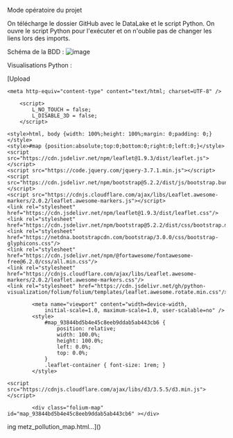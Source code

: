 Mode opératoire du projet 

On télécharge le dossier GitHub avec le DataLake et le script Python. 
On ouvre le script Python pour l'exécuter et on n'oublie pas de changer les liens lors des imports. 


Schéma de la BDD : 
![image](https://github.com/user-attachments/assets/1cd46d06-9a9d-4e9f-a536-66b412838319)

Visualisations Python :

[Upload<!DOCTYPE html>
<html>
<head>
    
    <meta http-equiv="content-type" content="text/html; charset=UTF-8" />
    
        <script>
            L_NO_TOUCH = false;
            L_DISABLE_3D = false;
        </script>
    
    <style>html, body {width: 100%;height: 100%;margin: 0;padding: 0;}</style>
    <style>#map {position:absolute;top:0;bottom:0;right:0;left:0;}</style>
    <script src="https://cdn.jsdelivr.net/npm/leaflet@1.9.3/dist/leaflet.js"></script>
    <script src="https://code.jquery.com/jquery-3.7.1.min.js"></script>
    <script src="https://cdn.jsdelivr.net/npm/bootstrap@5.2.2/dist/js/bootstrap.bundle.min.js"></script>
    <script src="https://cdnjs.cloudflare.com/ajax/libs/Leaflet.awesome-markers/2.0.2/leaflet.awesome-markers.js"></script>
    <link rel="stylesheet" href="https://cdn.jsdelivr.net/npm/leaflet@1.9.3/dist/leaflet.css"/>
    <link rel="stylesheet" href="https://cdn.jsdelivr.net/npm/bootstrap@5.2.2/dist/css/bootstrap.min.css"/>
    <link rel="stylesheet" href="https://netdna.bootstrapcdn.com/bootstrap/3.0.0/css/bootstrap-glyphicons.css"/>
    <link rel="stylesheet" href="https://cdn.jsdelivr.net/npm/@fortawesome/fontawesome-free@6.2.0/css/all.min.css"/>
    <link rel="stylesheet" href="https://cdnjs.cloudflare.com/ajax/libs/Leaflet.awesome-markers/2.0.2/leaflet.awesome-markers.css"/>
    <link rel="stylesheet" href="https://cdn.jsdelivr.net/gh/python-visualization/folium/folium/templates/leaflet.awesome.rotate.min.css"/>
    
            <meta name="viewport" content="width=device-width,
                initial-scale=1.0, maximum-scale=1.0, user-scalable=no" />
            <style>
                #map_93844bd5b4e45c8eeb9ddab5ab443cb6 {
                    position: relative;
                    width: 100.0%;
                    height: 100.0%;
                    left: 0.0%;
                    top: 0.0%;
                }
                .leaflet-container { font-size: 1rem; }
            </style>
        
    <script src="https://cdnjs.cloudflare.com/ajax/libs/d3/3.5.5/d3.min.js"></script>
</head>
<body>
    
    
            <div class="folium-map" id="map_93844bd5b4e45c8eeb9ddab5ab443cb6" ></div>
        
</body>
<script>
    
    
            var map_93844bd5b4e45c8eeb9ddab5ab443cb6 = L.map(
                "map_93844bd5b4e45c8eeb9ddab5ab443cb6",
                {
                    center: [49.119, 6.176],
                    crs: L.CRS.EPSG3857,
                    zoom: 12,
                    zoomControl: true,
                    preferCanvas: false,
                }
            );

            

        
    
            var tile_layer_1a5ad00f4c37658cd4cb83ddb781640a = L.tileLayer(
                "https://tile.openstreetmap.org/{z}/{x}/{y}.png",
                {"attribution": "\u0026copy; \u003ca href=\"https://www.openstreetmap.org/copyright\"\u003eOpenStreetMap\u003c/a\u003e contributors", "detectRetina": false, "maxNativeZoom": 19, "maxZoom": 19, "minZoom": 0, "noWrap": false, "opacity": 1, "subdomains": "abc", "tms": false}
            );
        
    
            tile_layer_1a5ad00f4c37658cd4cb83ddb781640a.addTo(map_93844bd5b4e45c8eeb9ddab5ab443cb6);
        
    
            var circle_marker_2c1320d8f9e050a52eefe887b1c5ea79 = L.circleMarker(
                [49.1102830002213, 6.223336000400217],
                {"bubblingMouseEvents": true, "color": "#026c39", "dashArray": null, "dashOffset": null, "fill": true, "fillColor": "#026c39", "fillOpacity": 0.7, "fillRule": "evenodd", "lineCap": "round", "lineJoin": "round", "opacity": 1.0, "radius": 10, "stroke": true, "weight": 3}
            ).addTo(map_93844bd5b4e45c8eeb9ddab5ab443cb6);
        
    
        var popup_26a40ecc09e507061e2fd7765091d2d9 = L.popup({"maxWidth": 300});

        
            
                var html_c6dfa7acf6d0e5b901ea97cd6e301fdc = $(`<div id="html_c6dfa7acf6d0e5b901ea97cd6e301fdc" style="width: 100.0%; height: 100.0%;">     <b>Pollutant:</b> NO<br>     <b>Value:</b> 1.8 µg/m³<br>     <b>Last Updated:</b> 2024-03-11 09:00:00+00:00     </div>`)[0];
                popup_26a40ecc09e507061e2fd7765091d2d9.setContent(html_c6dfa7acf6d0e5b901ea97cd6e301fdc);
            
        

        circle_marker_2c1320d8f9e050a52eefe887b1c5ea79.bindPopup(popup_26a40ecc09e507061e2fd7765091d2d9)
        ;

        
    
    
            var circle_marker_63ffdab7589e4c83f739238b3669fd9e = L.circleMarker(
                [49.1102830002213, 6.223336000400217],
                {"bubblingMouseEvents": true, "color": "#08773f", "dashArray": null, "dashOffset": null, "fill": true, "fillColor": "#08773f", "fillOpacity": 0.7, "fillRule": "evenodd", "lineCap": "round", "lineJoin": "round", "opacity": 1.0, "radius": 10, "stroke": true, "weight": 3}
            ).addTo(map_93844bd5b4e45c8eeb9ddab5ab443cb6);
        
    
        var popup_199d77151462ed0367df32d3ddb5821b = L.popup({"maxWidth": 300});

        
            
                var html_2a3356247c1402d19088cb1bff42b734 = $(`<div id="html_2a3356247c1402d19088cb1bff42b734" style="width: 100.0%; height: 100.0%;">     <b>Pollutant:</b> NO2<br>     <b>Value:</b> 7.0 µg/m³<br>     <b>Last Updated:</b> 2024-12-18 15:00:00+00:00     </div>`)[0];
                popup_199d77151462ed0367df32d3ddb5821b.setContent(html_2a3356247c1402d19088cb1bff42b734);
            
        

        circle_marker_63ffdab7589e4c83f739238b3669fd9e.bindPopup(popup_199d77151462ed0367df32d3ddb5821b)
        ;

        
    
    
            var circle_marker_ec192a5d6ccb6a7af4f07dab38906093 = L.circleMarker(
                [49.1102830002213, 6.223336000400217],
                {"bubblingMouseEvents": true, "color": "#0e8245", "dashArray": null, "dashOffset": null, "fill": true, "fillColor": "#0e8245", "fillOpacity": 0.7, "fillRule": "evenodd", "lineCap": "round", "lineJoin": "round", "opacity": 1.0, "radius": 10, "stroke": true, "weight": 3}
            ).addTo(map_93844bd5b4e45c8eeb9ddab5ab443cb6);
        
    
        var popup_9e6f5071d74fe303d460fd015a8fd947 = L.popup({"maxWidth": 300});

        
            
                var html_df654c495a03ece1a096cd379c9c0a90 = $(`<div id="html_df654c495a03ece1a096cd379c9c0a90" style="width: 100.0%; height: 100.0%;">     <b>Pollutant:</b> PM10<br>     <b>Value:</b> 12.7 µg/m³<br>     <b>Last Updated:</b> 2024-12-17 22:00:00+00:00     </div>`)[0];
                popup_9e6f5071d74fe303d460fd015a8fd947.setContent(html_df654c495a03ece1a096cd379c9c0a90);
            
        

        circle_marker_ec192a5d6ccb6a7af4f07dab38906093.bindPopup(popup_9e6f5071d74fe303d460fd015a8fd947)
        ;

        
    
    
            var circle_marker_0e7146b494a77eeadf3376e8d704649f = L.circleMarker(
                [49.1102830002213, 6.223336000400217],
                {"bubblingMouseEvents": true, "color": "#016a38", "dashArray": null, "dashOffset": null, "fill": true, "fillColor": "#016a38", "fillOpacity": 0.7, "fillRule": "evenodd", "lineCap": "round", "lineJoin": "round", "opacity": 1.0, "radius": 10, "stroke": true, "weight": 3}
            ).addTo(map_93844bd5b4e45c8eeb9ddab5ab443cb6);
        
    
        var popup_46736ad1c90067bdf1fa782171911959 = L.popup({"maxWidth": 300});

        
            
                var html_e7122fd8b5cae279c4a1f027c05fa956 = $(`<div id="html_e7122fd8b5cae279c4a1f027c05fa956" style="width: 100.0%; height: 100.0%;">     <b>Pollutant:</b> PM2.5<br>     <b>Value:</b> 0.9 µg/m³<br>     <b>Last Updated:</b> 2023-04-12 13:00:00+00:00     </div>`)[0];
                popup_46736ad1c90067bdf1fa782171911959.setContent(html_e7122fd8b5cae279c4a1f027c05fa956);
            
        

        circle_marker_0e7146b494a77eeadf3376e8d704649f.bindPopup(popup_46736ad1c90067bdf1fa782171911959)
        ;

        
    
    
            var circle_marker_16d00c7b845b3bea71ff61e0a074627c = L.circleMarker(
                [49.1102830002213, 6.223336000400217],
                {"bubblingMouseEvents": true, "color": "#006837", "dashArray": null, "dashOffset": null, "fill": true, "fillColor": "#006837", "fillOpacity": 0.7, "fillRule": "evenodd", "lineCap": "round", "lineJoin": "round", "opacity": 1.0, "radius": 10, "stroke": true, "weight": 3}
            ).addTo(map_93844bd5b4e45c8eeb9ddab5ab443cb6);
        
    
        var popup_35b03706baa8b2ac1b199a2f627337c2 = L.popup({"maxWidth": 300});

        
            
                var html_5c93e24d8779cb69dbfca669a3de67c0 = $(`<div id="html_5c93e24d8779cb69dbfca669a3de67c0" style="width: 100.0%; height: 100.0%;">     <b>Pollutant:</b> SO2<br>     <b>Value:</b> 0.0 µg/m³<br>     <b>Last Updated:</b> 2019-08-28 07:00:00+00:00     </div>`)[0];
                popup_35b03706baa8b2ac1b199a2f627337c2.setContent(html_5c93e24d8779cb69dbfca669a3de67c0);
            
        

        circle_marker_16d00c7b845b3bea71ff61e0a074627c.bindPopup(popup_35b03706baa8b2ac1b199a2f627337c2)
        ;

        
    
    
            var circle_marker_153150938e8207ccaafee22a179bbb33 = L.circleMarker(
                [49.11944200020038, 6.180832999656292],
                {"bubblingMouseEvents": true, "color": "#026c39", "dashArray": null, "dashOffset": null, "fill": true, "fillColor": "#026c39", "fillOpacity": 0.7, "fillRule": "evenodd", "lineCap": "round", "lineJoin": "round", "opacity": 1.0, "radius": 10, "stroke": true, "weight": 3}
            ).addTo(map_93844bd5b4e45c8eeb9ddab5ab443cb6);
        
    
        var popup_460a2b0749800de3229ef205d6daaa6c = L.popup({"maxWidth": 300});

        
            
                var html_35b99cfb7f2dc4b88fc7faec86b993b8 = $(`<div id="html_35b99cfb7f2dc4b88fc7faec86b993b8" style="width: 100.0%; height: 100.0%;">     <b>Pollutant:</b> NO<br>     <b>Value:</b> 2.3 µg/m³<br>     <b>Last Updated:</b> 2024-03-11 09:00:00+00:00     </div>`)[0];
                popup_460a2b0749800de3229ef205d6daaa6c.setContent(html_35b99cfb7f2dc4b88fc7faec86b993b8);
            
        

        circle_marker_153150938e8207ccaafee22a179bbb33.bindPopup(popup_460a2b0749800de3229ef205d6daaa6c)
        ;

        
    
    
            var circle_marker_9ec35b756915daa7325db0dc6157273a = L.circleMarker(
                [49.11944200020038, 6.180832999656292],
                {"bubblingMouseEvents": true, "color": "#0f8446", "dashArray": null, "dashOffset": null, "fill": true, "fillColor": "#0f8446", "fillOpacity": 0.7, "fillRule": "evenodd", "lineCap": "round", "lineJoin": "round", "opacity": 1.0, "radius": 10, "stroke": true, "weight": 3}
            ).addTo(map_93844bd5b4e45c8eeb9ddab5ab443cb6);
        
    
        var popup_565458f122c774d7b141f1c4827a124c = L.popup({"maxWidth": 300});

        
            
                var html_cb4442ccf80239db197418d6df9f261c = $(`<div id="html_cb4442ccf80239db197418d6df9f261c" style="width: 100.0%; height: 100.0%;">     <b>Pollutant:</b> NO2<br>     <b>Value:</b> 13.1 µg/m³<br>     <b>Last Updated:</b> 2024-12-18 15:00:00+00:00     </div>`)[0];
                popup_565458f122c774d7b141f1c4827a124c.setContent(html_cb4442ccf80239db197418d6df9f261c);
            
        

        circle_marker_9ec35b756915daa7325db0dc6157273a.bindPopup(popup_565458f122c774d7b141f1c4827a124c)
        ;

        
    
    
            var circle_marker_26ede5cba9bc7819ac35e6de8bad1e6a = L.circleMarker(
                [49.11944200020038, 6.180832999656292],
                {"bubblingMouseEvents": true, "color": "#8ccd67", "dashArray": null, "dashOffset": null, "fill": true, "fillColor": "#8ccd67", "fillOpacity": 0.7, "fillRule": "evenodd", "lineCap": "round", "lineJoin": "round", "opacity": 1.0, "radius": 10, "stroke": true, "weight": 3}
            ).addTo(map_93844bd5b4e45c8eeb9ddab5ab443cb6);
        
    
        var popup_9d6dd82273e490d1169e0e0da8701d20 = L.popup({"maxWidth": 300});

        
            
                var html_a9bb00abfa6c55e36f0fb837877cdef3 = $(`<div id="html_a9bb00abfa6c55e36f0fb837877cdef3" style="width: 100.0%; height: 100.0%;">     <b>Pollutant:</b> O3<br>     <b>Value:</b> 56.6 µg/m³<br>     <b>Last Updated:</b> 2024-12-18 15:00:00+00:00     </div>`)[0];
                popup_9d6dd82273e490d1169e0e0da8701d20.setContent(html_a9bb00abfa6c55e36f0fb837877cdef3);
            
        

        circle_marker_26ede5cba9bc7819ac35e6de8bad1e6a.bindPopup(popup_9d6dd82273e490d1169e0e0da8701d20)
        ;

        
    
    
            var circle_marker_d061b2146d7a88b1588a017c41b9b66d = L.circleMarker(
                [49.11944200020038, 6.180832999656292],
                {"bubblingMouseEvents": true, "color": "#0d8044", "dashArray": null, "dashOffset": null, "fill": true, "fillColor": "#0d8044", "fillOpacity": 0.7, "fillRule": "evenodd", "lineCap": "round", "lineJoin": "round", "opacity": 1.0, "radius": 10, "stroke": true, "weight": 3}
            ).addTo(map_93844bd5b4e45c8eeb9ddab5ab443cb6);
        
    
        var popup_ea41037ba6079b4695e2af16acca0331 = L.popup({"maxWidth": 300});

        
            
                var html_7f9448081fbbea434191413e2902e785 = $(`<div id="html_7f9448081fbbea434191413e2902e785" style="width: 100.0%; height: 100.0%;">     <b>Pollutant:</b> PM10<br>     <b>Value:</b> 11.2 µg/m³<br>     <b>Last Updated:</b> 2024-12-18 15:00:00+00:00     </div>`)[0];
                popup_ea41037ba6079b4695e2af16acca0331.setContent(html_7f9448081fbbea434191413e2902e785);
            
        

        circle_marker_d061b2146d7a88b1588a017c41b9b66d.bindPopup(popup_ea41037ba6079b4695e2af16acca0331)
        ;

        
    
    
            var circle_marker_292c56c15a935bb35a130f0ee563502d = L.circleMarker(
                [49.11944200020038, 6.180832999656292],
                {"bubblingMouseEvents": true, "color": "#05713c", "dashArray": null, "dashOffset": null, "fill": true, "fillColor": "#05713c", "fillOpacity": 0.7, "fillRule": "evenodd", "lineCap": "round", "lineJoin": "round", "opacity": 1.0, "radius": 10, "stroke": true, "weight": 3}
            ).addTo(map_93844bd5b4e45c8eeb9ddab5ab443cb6);
        
    
        var popup_32ed8504e4930640360743878f947048 = L.popup({"maxWidth": 300});

        
            
                var html_ff47ebbd86d9de826d9eb02c9f8258ed = $(`<div id="html_ff47ebbd86d9de826d9eb02c9f8258ed" style="width: 100.0%; height: 100.0%;">     <b>Pollutant:</b> PM2.5<br>     <b>Value:</b> 4.7 µg/m³<br>     <b>Last Updated:</b> 2024-12-18 15:00:00+00:00     </div>`)[0];
                popup_32ed8504e4930640360743878f947048.setContent(html_ff47ebbd86d9de826d9eb02c9f8258ed);
            
        

        circle_marker_292c56c15a935bb35a130f0ee563502d.bindPopup(popup_32ed8504e4930640360743878f947048)
        ;

        
    
    
            var circle_marker_0ec9dd96dcdd56b44f60d7526c1f0467 = L.circleMarker(
                [49.12508000010211, 6.181219000343986],
                {"bubblingMouseEvents": true, "color": "#a50026", "dashArray": null, "dashOffset": null, "fill": true, "fillColor": "#a50026", "fillOpacity": 0.7, "fillRule": "evenodd", "lineCap": "round", "lineJoin": "round", "opacity": 1.0, "radius": 10, "stroke": true, "weight": 3}
            ).addTo(map_93844bd5b4e45c8eeb9ddab5ab443cb6);
        
    
        var popup_0b66601072910f7c86c601a2d35410a1 = L.popup({"maxWidth": 300});

        
            
                var html_6fa3114b260c8951221a6040961c8c17 = $(`<div id="html_6fa3114b260c8951221a6040961c8c17" style="width: 100.0%; height: 100.0%;">     <b>Pollutant:</b> CO<br>     <b>Value:</b> 218.0 µg/m³<br>     <b>Last Updated:</b> 2019-04-11 08:00:00+00:00     </div>`)[0];
                popup_0b66601072910f7c86c601a2d35410a1.setContent(html_6fa3114b260c8951221a6040961c8c17);
            
        

        circle_marker_0ec9dd96dcdd56b44f60d7526c1f0467.bindPopup(popup_0b66601072910f7c86c601a2d35410a1)
        ;

        
    
    
            var circle_marker_33af58aa8b4f25db73bea0bec826a465 = L.circleMarker(
                [49.12508000010211, 6.181219000343986],
                {"bubblingMouseEvents": true, "color": "#279f53", "dashArray": null, "dashOffset": null, "fill": true, "fillColor": "#279f53", "fillOpacity": 0.7, "fillRule": "evenodd", "lineCap": "round", "lineJoin": "round", "opacity": 1.0, "radius": 10, "stroke": true, "weight": 3}
            ).addTo(map_93844bd5b4e45c8eeb9ddab5ab443cb6);
        
    
        var popup_55f3cc49068268ecbc14bece2fc1f629 = L.popup({"maxWidth": 300});

        
            
                var html_0dd2099de5d6cb40dd2baf3a88f75fc9 = $(`<div id="html_0dd2099de5d6cb40dd2baf3a88f75fc9" style="width: 100.0%; height: 100.0%;">     <b>Pollutant:</b> NO<br>     <b>Value:</b> 25.8 µg/m³<br>     <b>Last Updated:</b> 2024-03-11 09:00:00+00:00     </div>`)[0];
                popup_55f3cc49068268ecbc14bece2fc1f629.setContent(html_0dd2099de5d6cb40dd2baf3a88f75fc9);
            
        

        circle_marker_33af58aa8b4f25db73bea0bec826a465.bindPopup(popup_55f3cc49068268ecbc14bece2fc1f629)
        ;

        
    
    
            var circle_marker_15d59152b1407dcbd406b26ad16fca86 = L.circleMarker(
                [49.12508000010211, 6.181219000343986],
                {"bubblingMouseEvents": true, "color": "#1b9950", "dashArray": null, "dashOffset": null, "fill": true, "fillColor": "#1b9950", "fillOpacity": 0.7, "fillRule": "evenodd", "lineCap": "round", "lineJoin": "round", "opacity": 1.0, "radius": 10, "stroke": true, "weight": 3}
            ).addTo(map_93844bd5b4e45c8eeb9ddab5ab443cb6);
        
    
        var popup_dddc58b4c11a63df9c1bdd973a904fd7 = L.popup({"maxWidth": 300});

        
            
                var html_070e9c63f6964f8c5967e767c59619a1 = $(`<div id="html_070e9c63f6964f8c5967e767c59619a1" style="width: 100.0%; height: 100.0%;">     <b>Pollutant:</b> NO2<br>     <b>Value:</b> 22.4 µg/m³<br>     <b>Last Updated:</b> 2024-12-18 15:00:00+00:00     </div>`)[0];
                popup_dddc58b4c11a63df9c1bdd973a904fd7.setContent(html_070e9c63f6964f8c5967e767c59619a1);
            
        

        circle_marker_15d59152b1407dcbd406b26ad16fca86.bindPopup(popup_dddc58b4c11a63df9c1bdd973a904fd7)
        ;

        
    
    
            var circle_marker_6d3ad90ef48ba527c7a920e11ab2e4b4 = L.circleMarker(
                [49.12508000010211, 6.181219000343986],
                {"bubblingMouseEvents": true, "color": "#0b7d42", "dashArray": null, "dashOffset": null, "fill": true, "fillColor": "#0b7d42", "fillOpacity": 0.7, "fillRule": "evenodd", "lineCap": "round", "lineJoin": "round", "opacity": 1.0, "radius": 10, "stroke": true, "weight": 3}
            ).addTo(map_93844bd5b4e45c8eeb9ddab5ab443cb6);
        
    
        var popup_c91da31d91dba9cf49f9e11f715f7894 = L.popup({"maxWidth": 300});

        
            
                var html_e261a4e75f1970ec0af1d683b158fd91 = $(`<div id="html_e261a4e75f1970ec0af1d683b158fd91" style="width: 100.0%; height: 100.0%;">     <b>Pollutant:</b> PM10<br>     <b>Value:</b> 10.2 µg/m³<br>     <b>Last Updated:</b> 2024-12-17 22:00:00+00:00     </div>`)[0];
                popup_c91da31d91dba9cf49f9e11f715f7894.setContent(html_e261a4e75f1970ec0af1d683b158fd91);
            
        

        circle_marker_6d3ad90ef48ba527c7a920e11ab2e4b4.bindPopup(popup_c91da31d91dba9cf49f9e11f715f7894)
        ;

        
    
    
    var color_map_79532f858025757addeab3e2439a701e = {};

    
    color_map_79532f858025757addeab3e2439a701e.color = d3.scale.threshold()
              .domain([0.0, 0.43687374749499, 0.87374749498998, 1.31062124248497, 1.74749498997996, 2.18436873747495, 2.62124248496994, 3.05811623246493, 3.49498997995992, 3.93186372745491, 4.3687374749499, 4.80561122244489, 5.24248496993988, 5.679358717434869, 6.11623246492986, 6.55310621242485, 6.98997995991984, 7.426853707414829, 7.86372745490982, 8.30060120240481, 8.7374749498998, 9.17434869739479, 9.61122244488978, 10.048096192384769, 10.48496993987976, 10.92184368737475, 11.358717434869739, 11.79559118236473, 12.23246492985972, 12.669338677354709, 13.1062124248497, 13.54308617234469, 13.97995991983968, 14.41683366733467, 14.853707414829659, 15.29058116232465, 15.72745490981964, 16.16432865731463, 16.60120240480962, 17.03807615230461, 17.4749498997996, 17.91182364729459, 18.34869739478958, 18.78557114228457, 19.22244488977956, 19.65931863727455, 20.096192384769537, 20.53306613226453, 20.96993987975952, 21.406813627254508, 21.8436873747495, 22.28056112224449, 22.717434869739478, 23.15430861723447, 23.59118236472946, 24.028056112224448, 24.46492985971944, 24.90180360721443, 25.338677354709418, 25.77555110220441, 26.2124248496994, 26.649298597194388, 27.08617234468938, 27.52304609218437, 27.95991983967936, 28.396793587174347, 28.83366733466934, 29.27054108216433, 29.707414829659317, 30.14428857715431, 30.5811623246493, 31.018036072144287, 31.45490981963928, 31.89178356713427, 32.32865731462926, 32.765531062124246, 33.20240480961924, 33.63927855711423, 34.07615230460922, 34.51302605210421, 34.9498997995992, 35.38677354709419, 35.82364729458918, 36.26052104208417, 36.69739478957916, 37.13426853707415, 37.57114228456914, 38.00801603206413, 38.44488977955912, 38.88176352705411, 39.3186372745491, 39.75551102204409, 40.192384769539075, 40.62925851703407, 41.06613226452906, 41.503006012024045, 41.93987975951904, 42.37675350701403, 42.813627254509015, 43.25050100200401, 43.687374749499, 44.124248496993985, 44.56112224448898, 44.99799599198397, 45.434869739478955, 45.87174348697395, 46.30861723446894, 46.745490981963925, 47.18236472945892, 47.61923847695391, 48.056112224448896, 48.49298597194389, 48.92985971943888, 49.366733466933866, 49.80360721442886, 50.24048096192385, 50.677354709418836, 51.11422845691383, 51.55110220440882, 51.987975951903806, 52.4248496993988, 52.86172344689379, 53.298597194388776, 53.73547094188377, 54.17234468937876, 54.609218436873746, 55.04609218436874, 55.482965931863724, 55.91983967935872, 56.35671342685371, 56.793587174348694, 57.23046092184369, 57.66733466933868, 58.104208416833664, 58.54108216432866, 58.97795591182365, 59.414829659318634, 59.85170340681363, 60.28857715430862, 60.725450901803605, 61.1623246492986, 61.59919839679359, 62.036072144288575, 62.47294589178357, 62.90981963927856, 63.346693386773545, 63.78356713426854, 64.22044088176352, 64.65731462925852, 65.09418837675351, 65.53106212424849, 65.96793587174349, 66.40480961923848, 66.84168336673346, 67.27855711422846, 67.71543086172345, 68.15230460921843, 68.58917835671343, 69.02605210420842, 69.4629258517034, 69.8997995991984, 70.33667334669339, 70.77354709418837, 71.21042084168337, 71.64729458917836, 72.08416833667334, 72.52104208416834, 72.95791583166333, 73.39478957915831, 73.83166332665331, 74.2685370741483, 74.70541082164328, 75.14228456913828, 75.57915831663327, 76.01603206412825, 76.45290581162325, 76.88977955911824, 77.32665330661322, 77.76352705410822, 78.20040080160321, 78.6372745490982, 79.07414829659318, 79.51102204408818, 79.94789579158316, 80.38476953907815, 80.82164328657315, 81.25851703406813, 81.69539078156312, 82.13226452905812, 82.5691382765531, 83.00601202404809, 83.44288577154309, 83.87975951903807, 84.31663326653306, 84.75350701402806, 85.19038076152304, 85.62725450901803, 86.06412825651303, 86.50100200400801, 86.937875751503, 87.374749498998, 87.81162324649299, 88.24849699398797, 88.68537074148297, 89.12224448897796, 89.55911823647294, 89.99599198396794, 90.43286573146293, 90.86973947895791, 91.30661322645291, 91.7434869739479, 92.18036072144288, 92.61723446893788, 93.05410821643287, 93.49098196392785, 93.92785571142285, 94.36472945891784, 94.80160320641282, 95.23847695390782, 95.6753507014028, 96.11222444889779, 96.54909819639279, 96.98597194388778, 97.42284569138276, 97.85971943887776, 98.29659318637275, 98.73346693386773, 99.17034068136273, 99.60721442885772, 100.0440881763527, 100.4809619238477, 100.91783567134269, 101.35470941883767, 101.79158316633267, 102.22845691382766, 102.66533066132264, 103.10220440881764, 103.53907815631263, 103.97595190380761, 104.41282565130261, 104.8496993987976, 105.28657314629258, 105.72344689378758, 106.16032064128257, 106.59719438877755, 107.03406813627255, 107.47094188376754, 107.90781563126252, 108.34468937875752, 108.78156312625251, 109.21843687374749, 109.65531062124248, 110.09218436873748, 110.52905811623246, 110.96593186372745, 111.40280561122245, 111.83967935871743, 112.27655310621242, 112.71342685370742, 113.1503006012024, 113.58717434869739, 114.02404809619239, 114.46092184368737, 114.89779559118236, 115.33466933867736, 115.77154308617234, 116.20841683366733, 116.64529058116233, 117.08216432865731, 117.5190380761523, 117.9559118236473, 118.39278557114228, 118.82965931863727, 119.26653306613227, 119.70340681362725, 120.14028056112224, 120.57715430861724, 121.01402805611222, 121.45090180360721, 121.88777555110221, 122.3246492985972, 122.76152304609218, 123.19839679358718, 123.63527054108216, 124.07214428857715, 124.50901803607215, 124.94589178356713, 125.38276553106212, 125.81963927855712, 126.2565130260521, 126.69338677354709, 127.13026052104209, 127.56713426853707, 128.00400801603206, 128.44088176352705, 128.87775551102203, 129.31462925851704, 129.75150300601203, 130.18837675350701, 130.625250501002, 131.06212424849699, 131.49899799599197, 131.93587174348698, 132.37274549098197, 132.80961923847696, 133.24649298597194, 133.68336673346693, 134.1202404809619, 134.55711422845692, 134.9939879759519, 135.4308617234469, 135.86773547094188, 136.30460921843687, 136.74148296593185, 137.17835671342687, 137.61523046092185, 138.05210420841684, 138.48897795591182, 138.9258517034068, 139.3627254509018, 139.7995991983968, 140.2364729458918, 140.67334669338678, 141.11022044088176, 141.54709418837675, 141.98396793587173, 142.42084168336675, 142.85771543086173, 143.29458917835672, 143.7314629258517, 144.1683366733467, 144.60521042084167, 145.0420841683367, 145.47895791583167, 145.91583166332666, 146.35270541082164, 146.78957915831663, 147.2264529058116, 147.66332665330663, 148.1002004008016, 148.5370741482966, 148.97394789579158, 149.41082164328657, 149.84769539078155, 150.28456913827657, 150.72144288577155, 151.15831663326654, 151.59519038076152, 152.0320641282565, 152.4689378757515, 152.9058116232465, 153.3426853707415, 153.77955911823648, 154.21643286573146, 154.65330661322645, 155.09018036072143, 155.52705410821645, 155.96392785571143, 156.40080160320642, 156.8376753507014, 157.2745490981964, 157.71142284569137, 158.14829659318636, 158.58517034068137, 159.02204408817636, 159.45891783567134, 159.89579158316633, 160.3326653306613, 160.7695390781563, 161.2064128256513, 161.6432865731463, 162.08016032064128, 162.51703406813627, 162.95390781563125, 163.39078156312624, 163.82765531062125, 164.26452905811624, 164.70140280561122, 165.1382765531062, 165.5751503006012, 166.01202404809618, 166.4488977955912, 166.88577154308618, 167.32264529058116, 167.75951903807615, 168.19639278557113, 168.63326653306612, 169.07014028056113, 169.50701402805612, 169.9438877755511, 170.3807615230461, 170.81763527054107, 171.25450901803606, 171.69138276553107, 172.12825651302606, 172.56513026052104, 173.00200400801603, 173.43887775551102, 173.875751503006, 174.31262525050101, 174.749498997996, 175.18637274549098, 175.62324649298597, 176.06012024048096, 176.49699398797594, 176.93386773547095, 177.37074148296594, 177.80761523046093, 178.2444889779559, 178.6813627254509, 179.11823647294588, 179.5551102204409, 179.99198396793588, 180.42885771543087, 180.86573146292585, 181.30260521042084, 181.73947895791582, 182.17635270541084, 182.61322645290582, 183.0501002004008, 183.4869739478958, 183.92384769539078, 184.36072144288576, 184.79759519038078, 185.23446893787576, 185.67134268537075, 186.10821643286573, 186.54509018036072, 186.9819639278557, 187.4188376753507, 187.8557114228457, 188.2925851703407, 188.72945891783567, 189.16633266533066, 189.60320641282564, 190.04008016032063, 190.47695390781564, 190.91382765531063, 191.3507014028056, 191.7875751503006, 192.22444889779558, 192.66132264529057, 193.09819639278558, 193.53507014028057, 193.97194388777555, 194.40881763527054, 194.84569138276552, 195.2825651302605, 195.71943887775552, 196.1563126252505, 196.5931863727455, 197.03006012024048, 197.46693386773546, 197.90380761523045, 198.34068136272546, 198.77755511022045, 199.21442885771543, 199.65130260521042, 200.0881763527054, 200.5250501002004, 200.9619238476954, 201.3987975951904, 201.83567134268537, 202.27254509018036, 202.70941883767534, 203.14629258517033, 203.58316633266534, 204.02004008016033, 204.4569138276553, 204.8937875751503, 205.33066132264528, 205.76753507014027, 206.20440881763528, 206.64128256513027, 207.07815631262525, 207.51503006012024, 207.95190380761522, 208.3887775551102, 208.82565130260522, 209.2625250501002, 209.6993987975952, 210.13627254509018, 210.57314629258516, 211.01002004008015, 211.44689378757516, 211.88376753507015, 212.32064128256513, 212.75751503006012, 213.1943887775551, 213.6312625250501, 214.0681362725451, 214.5050100200401, 214.94188376753507, 215.37875751503006, 215.81563126252505, 216.25250501002003, 216.68937875751504, 217.12625250501003, 217.56312625250501, 218.0])
              .range(['#a50026ff', '#a60026ff', '#a70126ff', '#a80226ff', '#a90326ff', '#aa0426ff', '#ab0526ff', '#ac0626ff', '#ad0726ff', '#ae0826ff', '#af0926ff', '#b00a26ff', '#b10b26ff', '#b20c26ff', '#b30d26ff', '#b40e26ff', '#b50f26ff', '#b61026ff', '#b71126ff', '#b81226ff', '#b91326ff', '#ba1426ff', '#bb1526ff', '#bc1626ff', '#bd1726ff', '#be1826ff', '#bf1926ff', '#c01a26ff', '#c11b26ff', '#c21c26ff', '#c31c26ff', '#c41d26ff', '#c51e26ff', '#c61f26ff', '#c72026ff', '#c82126ff', '#c92226ff', '#ca2326ff', '#cb2426ff', '#cc2526ff', '#cd2626ff', '#ce2726ff', '#cf2826ff', '#d02927ff', '#d12a27ff', '#d22b27ff', '#d32c27ff', '#d42d27ff', '#d52e27ff', '#d62f27ff', '#d73027ff', '#d83127ff', '#d93228ff', '#d93328ff', '#da3529ff', '#da362aff', '#db372aff', '#db382bff', '#dc3a2bff', '#dd3b2cff', '#dd3c2cff', '#de3d2dff', '#de3f2dff', '#df402eff', '#e0412fff', '#e0422fff', '#e14330ff', '#e14530ff', '#e24631ff', '#e24731ff', '#e34832ff', '#e44a33ff', '#e44b33ff', '#e54c34ff', '#e54d34ff', '#e64e35ff', '#e75035ff', '#e75136ff', '#e85236ff', '#e85337ff', '#e95538ff', '#e95638ff', '#ea5739ff', '#eb5839ff', '#eb5a3aff', '#ec5b3aff', '#ec5c3bff', '#ed5d3cff', '#ee5e3cff', '#ee603dff', '#ef613dff', '#ef623eff', '#f0633eff', '#f0653fff', '#f1663fff', '#f26740ff', '#f26841ff', '#f36941ff', '#f36b42ff', '#f46c42ff', '#f46d43ff', '#f56e43ff', '#f57044ff', '#f57145ff', '#f57245ff', '#f57446ff', '#f67547ff', '#f67647ff', '#f67848ff', '#f67948ff', '#f67a49ff', '#f67c4aff', '#f77d4aff', '#f77e4bff', '#f77f4bff', '#f7814cff', '#f7824dff', '#f8834dff', '#f8854eff', '#f8864eff', '#f8874fff', '#f88950ff', '#f88a50ff', '#f98b51ff', '#f98d51ff', '#f98e52ff', '#f98f53ff', '#f99053ff', '#fa9254ff', '#fa9354ff', '#fa9455ff', '#fa9656ff', '#fa9756ff', '#fa9857ff', '#fb9a57ff', '#fb9b58ff', '#fb9c59ff', '#fb9e59ff', '#fb9f5aff', '#fca05aff', '#fca15bff', '#fca35cff', '#fca45cff', '#fca55dff', '#fca75dff', '#fda85eff', '#fda95fff', '#fdab5fff', '#fdac60ff', '#fdad60ff', '#fdae61ff', '#feaf62ff', '#feb063ff', '#feb264ff', '#feb365ff', '#feb465ff', '#feb566ff', '#feb667ff', '#feb768ff', '#feb869ff', '#feb96aff', '#feba6aff', '#febb6bff', '#febc6cff', '#febd6dff', '#febe6eff', '#febf6fff', '#fec06fff', '#fec170ff', '#fec271ff', '#fec372ff', '#fec473ff', '#fec574ff', '#fec675ff', '#fec775ff', '#fec876ff', '#fec977ff', '#feca78ff', '#fecb79ff', '#fecc7aff', '#fecd7aff', '#fece7bff', '#fecf7cff', '#fed07dff', '#fed17eff', '#fed27fff', '#fed380ff', '#fed480ff', '#fed581ff', '#fed682ff', '#fed783ff', '#fed884ff', '#fed985ff', '#feda85ff', '#fedb86ff', '#fedc87ff', '#fedd88ff', '#fede89ff', '#fedf8aff', '#fee08bff', '#ffe18bff', '#ffe18dff', '#ffe28eff', '#ffe28fff', '#ffe390ff', '#ffe491ff', '#ffe492ff', '#ffe593ff', '#ffe694ff', '#ffe695ff', '#ffe796ff', '#ffe797ff', '#ffe898ff', '#ffe999ff', '#ffe99aff', '#ffea9bff', '#ffeb9cff', '#ffeb9dff', '#ffec9eff', '#ffec9fff', '#ffeda0ff', '#ffeea1ff', '#ffeea2ff', '#ffefa4ff', '#fff0a5ff', '#fff0a6ff', '#fff1a7ff', '#fff1a8ff', '#fff2a9ff', '#fff3aaff', '#fff3abff', '#fff4acff', '#fff5adff', '#fff5aeff', '#fff6afff', '#fff6b0ff', '#fff7b1ff', '#fff8b2ff', '#fff8b3ff', '#fff9b4ff', '#fffab5ff', '#fffab6ff', '#fffbb7ff', '#fffbb8ff', '#fffcb9ff', '#fffdbbff', '#fffdbcff', '#fffebdff', '#ffffbeff', '#ffffbfff', '#ffffbfff', '#feffbeff', '#feffbdff', '#fdfebcff', '#fcfebbff', '#fbfeb9ff', '#fbfdb8ff', '#fafdb7ff', '#f9fdb6ff', '#f8fcb5ff', '#f7fcb4ff', '#f7fcb3ff', '#f6fbb2ff', '#f5fbb1ff', '#f4fbb0ff', '#f4fbafff', '#f3faaeff', '#f2faadff', '#f1faacff', '#f1f9abff', '#f0f9aaff', '#eff9a9ff', '#eef8a8ff', '#eef8a7ff', '#edf8a6ff', '#ecf7a5ff', '#ebf7a4ff', '#eaf7a2ff', '#eaf6a1ff', '#e9f6a0ff', '#e8f69fff', '#e7f59eff', '#e7f59dff', '#e6f59cff', '#e5f49bff', '#e4f49aff', '#e4f499ff', '#e3f398ff', '#e2f397ff', '#e1f396ff', '#e1f295ff', '#e0f294ff', '#dff293ff', '#def192ff', '#ddf191ff', '#ddf190ff', '#dcf18fff', '#dbf08eff', '#daf08dff', '#daf08bff', '#d9ef8bff', '#d8ef8aff', '#d7ee89ff', '#d6ee89ff', '#d5ed88ff', '#d4ed87ff', '#d3ed87ff', '#d2ec86ff', '#d1ec85ff', '#d0eb85ff', '#ceeb84ff', '#cdea83ff', '#ccea83ff', '#cbe982ff', '#cae981ff', '#c9e981ff', '#c8e880ff', '#c7e87fff', '#c6e77fff', '#c5e77eff', '#c4e67dff', '#c3e67dff', '#c2e57cff', '#c1e57bff', '#c0e57bff', '#bfe47aff', '#bee479ff', '#bde379ff', '#bce378ff', '#bbe277ff', '#bae277ff', '#b9e176ff', '#b8e175ff', '#b7e175ff', '#b6e074ff', '#b5e073ff', '#b4df73ff', '#b3df72ff', '#b2de71ff', '#b1de71ff', '#b0dd70ff', '#afdd6fff', '#aedd6fff', '#addc6eff', '#acdc6dff', '#abdb6dff', '#aadb6cff', '#a9da6bff', '#a7da6bff', '#a6d96aff', '#a5d96aff', '#a4d86aff', '#a3d86aff', '#a1d769ff', '#a0d769ff', '#9fd669ff', '#9ed669ff', '#9cd569ff', '#9bd469ff', '#9ad469ff', '#98d368ff', '#97d368ff', '#96d268ff', '#95d268ff', '#93d168ff', '#92d168ff', '#91d068ff', '#8fcf67ff', '#8ecf67ff', '#8dce67ff', '#8bce67ff', '#8acd67ff', '#89cd67ff', '#88cc67ff', '#86cb66ff', '#85cb66ff', '#84ca66ff', '#82ca66ff', '#81c966ff', '#80c966ff', '#7fc866ff', '#7dc765ff', '#7cc765ff', '#7bc665ff', '#79c665ff', '#78c565ff', '#77c565ff', '#76c465ff', '#74c464ff', '#73c364ff', '#72c264ff', '#70c264ff', '#6fc164ff', '#6ec164ff', '#6dc064ff', '#6bc063ff', '#6abf63ff', '#69be63ff', '#67be63ff', '#66bd63ff', '#65bd63ff', '#63bc62ff', '#62bb62ff', '#60ba61ff', '#5fba61ff', '#5db961ff', '#5cb860ff', '#5ab760ff', '#58b760ff', '#57b65fff', '#55b55fff', '#54b45eff', '#52b45eff', '#51b35eff', '#4fb25dff', '#4eb15dff', '#4cb15cff', '#4bb05cff', '#49af5cff', '#48af5bff', '#46ae5bff', '#45ad5bff', '#43ac5aff', '#42ac5aff', '#40ab59ff', '#3eaa59ff', '#3da959ff', '#3ba958ff', '#3aa858ff', '#38a757ff', '#37a657ff', '#35a657ff', '#34a556ff', '#32a456ff', '#31a356ff', '#2fa355ff', '#2ea255ff', '#2ca154ff', '#2ba054ff', '#29a054ff', '#289f53ff', '#269e53ff', '#249d53ff', '#239d52ff', '#219c52ff', '#209b51ff', '#1e9a51ff', '#1d9a51ff', '#1b9950ff', '#1a9850ff', '#19974fff', '#19964fff', '#18954eff', '#18944eff', '#17934dff', '#17924dff', '#16914cff', '#15904cff', '#15904bff', '#148f4bff', '#148e4aff', '#138d4aff', '#138c49ff', '#128b49ff', '#128a48ff', '#118948ff', '#118847ff', '#108747ff', '#108646ff', '#0f8546ff', '#0f8445ff', '#0e8345ff', '#0e8244ff', '#0d8144ff', '#0d8043ff', '#0c7f43ff', '#0c7e42ff', '#0b7d42ff', '#0a7c41ff', '#0a7b41ff', '#097a40ff', '#097940ff', '#08783fff', '#08773fff', '#07763eff', '#07753eff', '#06743dff', '#06733dff', '#05733cff', '#05723cff', '#04713bff', '#04703bff', '#036f3aff', '#036e3aff', '#026d39ff', '#026c39ff', '#016b38ff', '#016a38ff', '#006937ff', '#006837ff']);
    

    color_map_79532f858025757addeab3e2439a701e.x = d3.scale.linear()
              .domain([0.0, 218.0])
              .range([0, 450 - 50]);

    color_map_79532f858025757addeab3e2439a701e.legend = L.control({position: 'topright'});
    color_map_79532f858025757addeab3e2439a701e.legend.onAdd = function (map) {var div = L.DomUtil.create('div', 'legend'); return div};
    color_map_79532f858025757addeab3e2439a701e.legend.addTo(map_93844bd5b4e45c8eeb9ddab5ab443cb6);

    color_map_79532f858025757addeab3e2439a701e.xAxis = d3.svg.axis()
        .scale(color_map_79532f858025757addeab3e2439a701e.x)
        .orient("top")
        .tickSize(1)
        .tickValues([0.0, '', 43.6, '', 87.2, '', 130.79999999999998, '', 174.4, '', 218.0, '']);

    color_map_79532f858025757addeab3e2439a701e.svg = d3.select(".legend.leaflet-control").append("svg")
        .attr("id", 'legend')
        .attr("width", 450)
        .attr("height", 40);

    color_map_79532f858025757addeab3e2439a701e.g = color_map_79532f858025757addeab3e2439a701e.svg.append("g")
        .attr("class", "key")
        .attr("fill", "black")
        .attr("transform", "translate(25,16)");

    color_map_79532f858025757addeab3e2439a701e.g.selectAll("rect")
        .data(color_map_79532f858025757addeab3e2439a701e.color.range().map(function(d, i) {
          return {
            x0: i ? color_map_79532f858025757addeab3e2439a701e.x(color_map_79532f858025757addeab3e2439a701e.color.domain()[i - 1]) : color_map_79532f858025757addeab3e2439a701e.x.range()[0],
            x1: i < color_map_79532f858025757addeab3e2439a701e.color.domain().length ? color_map_79532f858025757addeab3e2439a701e.x(color_map_79532f858025757addeab3e2439a701e.color.domain()[i]) : color_map_79532f858025757addeab3e2439a701e.x.range()[1],
            z: d
          };
        }))
      .enter().append("rect")
        .attr("height", 40 - 30)
        .attr("x", function(d) { return d.x0; })
        .attr("width", function(d) { return d.x1 - d.x0; })
        .style("fill", function(d) { return d.z; });

    color_map_79532f858025757addeab3e2439a701e.g.call(color_map_79532f858025757addeab3e2439a701e.xAxis).append("text")
        .attr("class", "caption")
        .attr("y", 21)
        .attr("fill", "black")
        .text("Pollution Levels (\u00b5g/m\u00b3)");
</script>
</html>ing metz_pollution_map.html…]()
